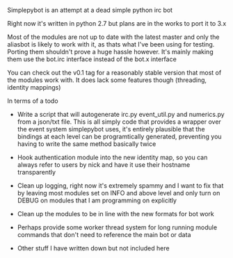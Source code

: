 Simplepybot is an attempt at a dead simple python irc bot

Right now it's written in python 2.7 but plans are in the works to port it to 3.x

Most of the modules are not up to date with the latest master and only the aliasbot is likely to work with it, as thats what I've been using for testing. Porting them shouldn't prove a huge hassle however. It's mainly making them use the bot.irc interface instead of the bot.x interface

You can check out the v0.1 tag for a reasonably stable version that most of the modules work with. It does lack some features though (threading, identity mappings)

In terms of a todo
* Write a script that will autogenerate irc.py event_util.py and numerics.py from a json/txt file. This is all simply code that provides a wrapper over the event system simplepybot uses, it's entirely plausible that the bindings at each level can be programtically generated, preventing you having to write the same method basically twice

* Hook authentication module into the new identity map, so you can always refer to users by nick and have it use their hostname transparently

* Clean up logging, right now it's extremely spammy and I want to fix that by leaving most modules set on INFO and above level and only turn on DEBUG on modules that I am programming on explicitly

* Clean up the modules to be in line with the new formats for bot work

* Perhaps provide some worker thread system for long running module commands that don't need to reference the main bot or data

* Other stuff I have written down but not included here
